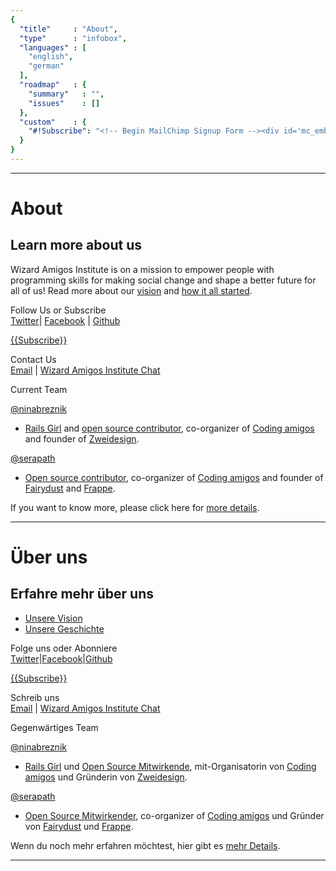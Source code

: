 ```yaml
---
{
  "title"     : "About",
  "type"      : "infobox",
  "languages" : [
    "english",
    "german"
  ],
  "roadmap"   : {
    "summary"   : "",
    "issues"    : []
  },
  "custom"    : {
    "#!Subscribe": "<!-- Begin MailChimp Signup Form --><div id='mc_embed_signup'><form action='//institute.us10.list-manage.com/subscribe/post?u=bd13e8f9c3477f7fc74c55030&amp;id=6feca0b2d4' method='post' id='mc-embedded-subscribe-form' name='mc-embedded-subscribe-form' class='validate' target='_blank' novalidate><div id='mc_embed_signup_scroll'><input type='email' value='' name='EMAIL' class='email' id='mce-EMAIL' placeholder='email address' required><!-- real people should not fill this in and expect good things - do not remove this or risk form bot signups--><div style='position: absolute; left: -5000px;'><input type='text' name='b_bd13e8f9c3477f7fc74c55030_6feca0b2d4' tabindex='-1' value=''></div><div class='clear'><input type='submit' value='Subscribe' name='subscribe' id='mc-embedded-subscribe' class='button'></div></div></form></div><!--End mc_embed_signup-->"
  }
}
---
```


---
[](@english)
# About

## Learn more about us
Wizard Amigos Institute is on a mission to empower people with programming skills for making social change and shape a better future for all of us! Read more about our [vision](https://github.com/wizardamigosinstitute/organization/blob/master/CONTENT/manifest.markdown) and [how it all started](https://github.com/wizardamigosinstitute/organization/blob/master/CONTENT/story.markdown).

Follow Us or Subscribe   
[Twitter](https://twitter.com/wizardamigos)| [Facebook](https://www.facebook.com/wizardamigos) | [Github](https://github.com/wizardamigosinstitute)

[{{Subscribe}}](#!Subscribe)

Contact Us  
[Email](mailto:wizard@amigos.institute) | [Wizard Amigos Institute Chat](https://gitter.im/wizardamigosinstitute/chat)

Current Team  

[@ninabreznik](https://twitter.com/ninabreznik) 
* [Rails Girl](http://railsgirlsberlin.de/) and [open source contributor](https://github.com/ninabreznik), co-organizer of [Coding amigos](http://www.meetup.com/CodingAmigos/) and founder of [Zweidesign](http://zweidesign.co/).

[@serapath](https://twitter.com/serapath)
* [Open source contributor](https://github.com/serapath), co-organizer of [Coding amigos](http://www.meetup.com/CodingAmigos/) and founder of [Fairydust](http://fairydust.agency) and [Frappe](http://frappe-rheinmain.de/).

If you want to know more, please click here for [more details](https://github.com/wizardamigosinstitute/organisation/blob/master/README.md).

[//]: # (@TODO: add "Impressum", "Address", "TaxNo.", ...)

---
[](@german)
# Über uns

## Erfahre mehr über uns
* [Unsere Vision](https://github.com/wizardamigosinstitute/organization/blob/master/CONTENT/manifest.markdown)
* [Unsere Geschichte](https://github.com/wizardamigosinstitute/organization/blob/master/CONTENT/story.markdown)

Folge uns oder Abonniere     
[Twitter](https://twitter.com/wizardamigos)|[Facebook](https://www.facebook.com/wizardamigos)|[Github](https://github.com/wizardamigosinstitute)

[{{Subscribe}}](#!Subscribe)

Schreib uns  
[Email](mailto:wizard@amigos.institute) | [Wizard Amigos Institute Chat](https://gitter.im/wizardamigosinstitute/chat)

Gegenwärtiges Team  

[@ninabreznik](https://twitter.com/ninabreznik)
* [Rails Girl](http://railsgirlsberlin.de/) und [Open Source Mitwirkende](https://github.com/ninabreznik), mit-Organisatorin von [Coding amigos](http://www.meetup.com/CodingAmigos/) und Gründerin von [Zweidesign](http://zweidesign.co/).

[@serapath](https://twitter.com/serapath)   
* [Open Source Mitwirkender](https://github.com/serapath), co-organizer of [Coding amigos](http://www.meetup.com/CodingAmigos/) und Gründer von [Fairydust](http://fairydust.agency) und [Frappe](http://frappe-rheinmain.de/).

Wenn du noch mehr erfahren möchtest, hier gibt es [mehr Details](https://github.com/wizardamigosinstitute/organisation/blob/master/README.md).

---
